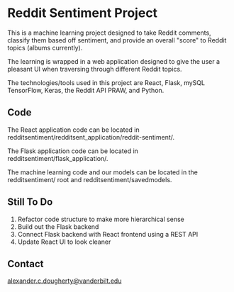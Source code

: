 # Reddit Sentiment Project

This is a machine learning project designed to take Reddit comments, classify them based off sentiment, and provide an overall "score" to Reddit topics (albums currently).

The learning is wrapped in a web application designed to give the user a pleasant UI when traversing through different Reddit topics.

The technologies/tools used in this project are React, Flask, mySQL TensorFlow, Keras, the Reddit API PRAW, and Python.
## Code
The React application code can be located in redditsentiment/redditsent_application/reddit-sentiment/.

The Flask application code can be located in redditsentiment/flask_application/.

The machine learning code and our models can be located in the redditsentiment/ root and redditsentiment/savedmodels.
## Still To Do
1. Refactor code structure to make more hierarchical sense
2. Build out the Flask backend 
3. Connect Flask backend with React frontend using a REST API
4. Update React UI to look cleaner

## Contact
alexander.c.dougherty@vanderbilt.edu